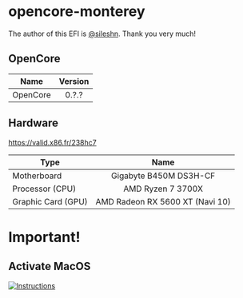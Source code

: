 # opencore-monterey

The author of this EFI is [@sileshn](https://github.com/sileshn). Thank you very much!

## OpenCore

| Name     | Version |
| -------- |:-------:|
| OpenCore | 0.?.?   |

## Hardware

https://valid.x86.fr/238hc7

| Type               | Name                            |
| ------------------ |:-------------------------------:|
| Motherboard        | Gigabyte B450M DS3H-CF          |
| Processor (CPU)    | AMD Ryzen 7 3700X               |
| Graphic Card (GPU) | AMD Radeon RX 5600 XT (Navi 10) |

# Important!

## Activate MacOS

[![Instructions](https://i3.ytimg.com/vi/iR93emyzlsk/maxresdefault.jpg)](https://www.youtube.com/watch?v=iR93emyzlsk)


